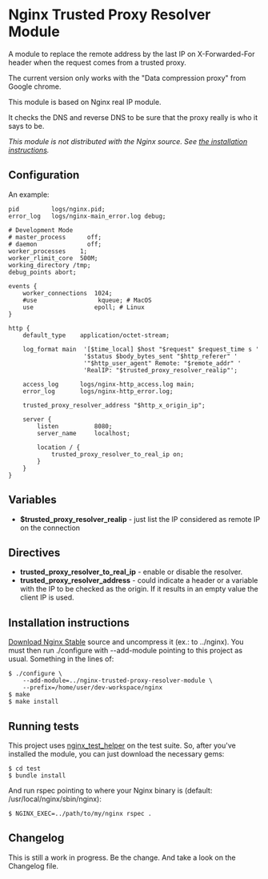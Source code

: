 Nginx Trusted Proxy Resolver Module
===================================

A module to replace the remote address by the last IP on X-Forwarded-For header when the request comes from a trusted proxy.

The current version only works with the "Data compression proxy" from Google chrome.

This module is based on Nginx real IP module.

It checks the DNS and reverse DNS to be sure that the proxy really is who it says to be.

_This module is not distributed with the Nginx source. See [the installation instructions](#installation)._


Configuration
-------------

An example:

    pid         logs/nginx.pid;
    error_log   logs/nginx-main_error.log debug;

    # Development Mode
    # master_process      off;
    # daemon              off;
    worker_processes    1;
    worker_rlimit_core  500M;
    working_directory /tmp;
    debug_points abort;

    events {
        worker_connections  1024;
        #use                 kqueue; # MacOS
        use                 epoll; # Linux
    }

    http {
        default_type    application/octet-stream;

        log_format main  '[$time_local] $host "$request" $request_time s '
                         '$status $body_bytes_sent "$http_referer" '
                         '"$http_user_agent" Remote: "$remote_addr" '
                         'RealIP: "$trusted_proxy_resolver_realip"';

        access_log      logs/nginx-http_access.log main;
        error_log       logs/nginx-http_error.log;

        trusted_proxy_resolver_address "$http_x_origin_ip";

        server {
            listen          8080;
            server_name     localhost;

            location / {
                trusted_proxy_resolver_to_real_ip on;
            }
        }
    }


Variables
---------

* **$trusted_proxy_resolver_realip** - just list the IP considered as remote IP on the connection


Directives
----------

* **trusted_proxy_resolver_to_real_ip** - enable or disable the resolver.
* **trusted_proxy_resolver_address** - could indicate a header or a variable with the IP to be checked as the origin. If it results in an empty value the client IP is used.

<a id="installation"></a>Installation instructions
--------------------------------------------------

[Download Nginx Stable](http://nginx.org/en/download.html) source and uncompress it (ex.: to ../nginx). You must then run ./configure with --add-module pointing to this project as usual. Something in the lines of:

    $ ./configure \
        --add-module=../nginx-trusted-proxy-resolver-module \
        --prefix=/home/user/dev-workspace/nginx
    $ make
    $ make install


Running tests
-------------

This project uses [nginx_test_helper](https://github.com/wandenberg/nginx_test_helper) on the test suite. So, after you've installed the module, you can just download the necessary gems:

    $ cd test
    $ bundle install

And run rspec pointing to where your Nginx binary is (default: /usr/local/nginx/sbin/nginx):

    $ NGINX_EXEC=../path/to/my/nginx rspec .


Changelog
---------

This is still a work in progress. Be the change. And take a look on the Changelog file.
